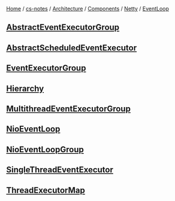 [Home](https://mengxianbin.github.io) /
[cs-notes](https://mengxianbin.github.io/cs-notes/site) /
[Architecture](https://mengxianbin.github.io/cs-notes/site/Architecture) /
[Components](https://mengxianbin.github.io/cs-notes/site/Architecture/Components) /
[Netty](https://mengxianbin.github.io/cs-notes/site/Architecture/Components/Netty) /
[EventLoop](https://mengxianbin.github.io/cs-notes/site/Architecture/Components/Netty/EventLoop)

## [AbstractEventExecutorGroup](https://mengxianbin.github.io/cs-notes/site/Architecture/Components/Netty/EventLoop/AbstractEventExecutorGroup/)

## [AbstractScheduledEventExecutor](https://mengxianbin.github.io/cs-notes/site/Architecture/Components/Netty/EventLoop/AbstractScheduledEventExecutor/)

## [EventExecutorGroup](https://mengxianbin.github.io/cs-notes/site/Architecture/Components/Netty/EventLoop/EventExecutorGroup/)

## [Hierarchy](https://mengxianbin.github.io/cs-notes/site/Architecture/Components/Netty/EventLoop/Hierarchy)

## [MultithreadEventExecutorGroup](https://mengxianbin.github.io/cs-notes/site/Architecture/Components/Netty/EventLoop/MultithreadEventExecutorGroup/)

## [NioEventLoop](https://mengxianbin.github.io/cs-notes/site/Architecture/Components/Netty/EventLoop/NioEventLoop/)

## [NioEventLoopGroup](https://mengxianbin.github.io/cs-notes/site/Architecture/Components/Netty/EventLoop/NioEventLoopGroup/)

## [SingleThreadEventExecutor](https://mengxianbin.github.io/cs-notes/site/Architecture/Components/Netty/EventLoop/SingleThreadEventExecutor/)

## [ThreadExecutorMap](https://mengxianbin.github.io/cs-notes/site/Architecture/Components/Netty/EventLoop/ThreadExecutorMap/)

